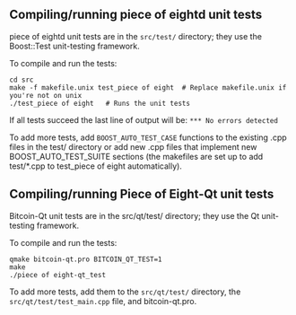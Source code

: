 Compiling/running piece of eightd unit tests
------------------------------------

piece of eightd unit tests are in the `src/test/` directory; they
use the Boost::Test unit-testing framework.

To compile and run the tests:

	cd src
	make -f makefile.unix test_piece of eight  # Replace makefile.unix if you're not on unix
	./test_piece of eight   # Runs the unit tests

If all tests succeed the last line of output will be:
`*** No errors detected`

To add more tests, add `BOOST_AUTO_TEST_CASE` functions to the existing
.cpp files in the test/ directory or add new .cpp files that
implement new BOOST_AUTO_TEST_SUITE sections (the makefiles are
set up to add test/*.cpp to test_piece of eight automatically).


Compiling/running Piece of Eight-Qt unit tests
---------------------------------------

Bitcoin-Qt unit tests are in the src/qt/test/ directory; they
use the Qt unit-testing framework.

To compile and run the tests:

	qmake bitcoin-qt.pro BITCOIN_QT_TEST=1
	make
	./piece of eight-qt_test

To add more tests, add them to the `src/qt/test/` directory,
the `src/qt/test/test_main.cpp` file, and bitcoin-qt.pro.
